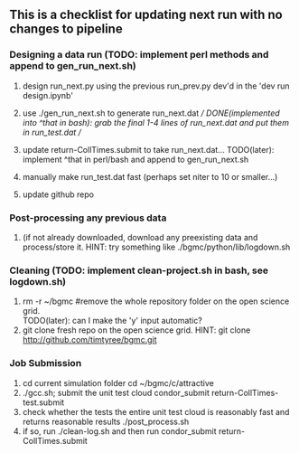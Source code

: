 ## This is a checklist for updating next run with no changes to pipeline

### Designing a data run (TODO: implement perl methods and append to gen_run_next.sh)
1. design run_next.py using the previous run_prev.py dev'd in the 'dev run design.ipynb'
1. use ./gen_run_next.sh to generate run_next.dat
*/ DONE(implemented into ^that in bash): grab the final 1-4 lines of run_next.dat and put them in run_test.dat /*

1. update return-CollTimes.submit to take run_next.dat...
TODO(later): implement ^that in perl/bash and append to gen_run_next.sh
1. manually make run_test.dat fast (perhaps set niter to 10 or smaller...)
1. update github repo

### Post-processing any previous data
1. (if not already downloaded, download any preexisting data and process/store it.
HINT: try something like ./bgmc/python/lib/logdown.sh

### Cleaning (TODO: implement clean-project.sh in bash, see logdown.sh)
1. rm -r ~/bgmc #remove the whole repository folder on the open science grid.  
TODO(later): can I make the 'y' input automatic?
1. git clone fresh repo on the open science grid.
HINT:
git clone http://github.com/timtyree/bgmc.git

### Job Submission
1. cd current simulation folder
cd ~/bgmc/c/attractive
1. ./gcc.sh;
submit the unit test cloud
condor_submit return-CollTimes-test.submit
1. check whether the tests the entire unit test cloud is reasonably fast and returns reasonable results
./post_process.sh
1. if so, run 
./clean-log.sh 
and then run 
condor_submit return-CollTimes.submit

